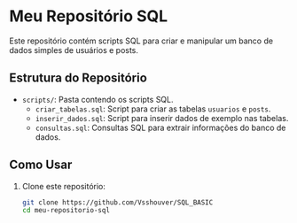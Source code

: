 # Meu Repositório SQL

Este repositório contém scripts SQL para criar e manipular um banco de dados simples de usuários e posts.

## Estrutura do Repositório

- `scripts/`: Pasta contendo os scripts SQL.
  - `criar_tabelas.sql`: Script para criar as tabelas `usuarios` e `posts`.
  - `inserir_dados.sql`: Script para inserir dados de exemplo nas tabelas.
  - `consultas.sql`: Consultas SQL para extrair informações do banco de dados.

## Como Usar

1. Clone este repositório:
   ```bash
   git clone https://github.com/Vsshouver/SQL_BASIC
   cd meu-repositorio-sql
